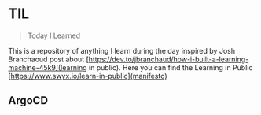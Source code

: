 # TIL
> Today I Learned

This is a repository of anything I learn during the day inspired by Josh Branchaoud post about [https://dev.to/jbranchaud/how-i-built-a-learning-machine-45k9](learning in public). Here you can find the Learning in Public [https://www.swyx.io/learn-in-public](manifesto)

## ArgoCD

